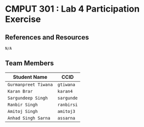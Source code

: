 # CMPUT 301 : Lab 4 Participation Exercise

## References and Resources
`N/A`

## Team Members

| Student Name            | CCID       |
| ----------------------- | ---------  |
| `Gurmanpreet Tiwana`    | `gtiwana`  |
| `Karan Brar`            | `karan4`   |
| `Sargundeep Singh`      | `sargunde` |
| `Ranbir Singh`          | `ranbirsi` |
| `Amitoj Singh`          | `amitoj3`  |
| `Anhad Singh Sarna`     | `assarna`  |
